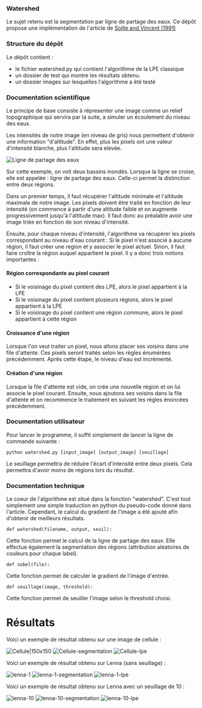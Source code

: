 ### Watershed

Le sujet retenu est la segmentation par ligne de partage des eaux. Ce dépôt propose une implémentation de l'article de [Soille and Vincent (1991)](https://pdfs.semanticscholar.org/a381/9dda9a5f00dbb8cd3413ca7422e37a0d5794.pdf) 

### Structure du dépôt 

Le dépôt contient : 
 - le fichier watershed.py qui contient l'algorithme de la LPE classique
 - un dossier de test qui montre les résultats obtenu.
 - un dossier images sur lesquelles l'algorithme a été testé
 
 
 ### Documentation scientifique
 
 Le principe de base consiste à répresenter une image comme un relief topographique qui servira par la suite, a simuler un écoulement du niveau des eaux. 
 
 Les intensités de notre image (en niveau de gris) nous permettent d'obtenir une information "d'altitude". En effet, plus les pixels ont une valeur d'intensité blanche, plus l'altitude sera elevée. 

![Ligne de partage des eaux](https://xphilipp.developpez.com/articles/segmentation/regions/images/ws-shed.png)

Sur cette exemple, on voit deux bassins inondés. Lorsque la ligne se croise, elle est appelée : ligne de partage des eaux. Celle-ci permet la distinction entre deux régions.

Dans un premier temps, il faut récupérer l'altitude minimale et l'altitude maximale de notre image. Les pixels doivent être traité en fonction de leur intensité (on commence à partir d'une altitude faible et on augmente progressivement jusqu'à l'altitude max). Il faut donc au préalable avoir une image triée en fonction de son niveau d'intensité.

Ensuite, pour chaque niveau d'intensité, l'algorithme va récupérer les pixels correspondant au niveau d'eau courant :
Si le pixel n'est associé à aucune région, il faut créer une region et y associer le pixel actuel. Sinon, il faut faire croître la région auquel appartient le pixel. Il y a donc trois notions importantes :

#### Région correspondante au pixel courant
- Si le voisinage du pixel contient des LPE, alors le pixel appartient à la LPE
- Si le voisinage du pixel contient plusieurs régions, alors le pixel appartient à la LPE
- Si le voisinage du pixel contient une région commune, alors le pixel appartient à cette région 

#### Croissance d'une région
Lorsque l'on veut traiter un pixel, nous allons placer ses voisins dans une file d'attente. Ces pixels seront traités selon les règles énumérées précédemment. Après cette étape, le niveau d'eau est incrémenté.

#### Création d'une région

Lorsque la file d'attente est vide, on crée une nouvelle région et on lui associe le pixel courant. Ensuite, nous ajoutons ses voisins dans la file d'attente et on recommence le traitement en suivant les règles énoncées précédemment. 


### Documentation utilisateur

Pour lancer le programme, il suffit simplement de lancer la ligne de commande suivante : 
```
python watershed.py [input_image] [output_image] [seuillage] 
```
Le seuillage permettra de réduire l'écart d'intensité entre deux pixels. Cela permettra d'avoir moins de régions lors du résultat.

### Documentation technique

Le coeur de l'algorithme est situé dans la fonction "watershed". C'est tout simplement une simple traduction en python du pseudo-code donné dans l'article. Cependant, le calcul du gradient de l'image a été ajouté afin d'obtenir de meilleurs résultats.

```
def watershed(filename, output, seuil):
```
Cette fonction permet le calcul de la ligne de partage des eaux. Elle effectue également la segmentation des régions (attribution aléatoires de couleurs pour chaque label).
```
def sobel(file):
```
Cette fonction permet de calculer le gradient de l'image d'entrée.

```
def seuillage(image, threshold):
```
Cette fonction permet de seuiller l'image selon le threshold choisi.

# Résultats

Voici un exemple de résultat obtenu sur une image de cellule : 

![Cellule|150x150](/images/cellules.png)
![Cellule-segmentation](/results/cellules/segmentation-out.jpg)
![Cellule-lpe](/results/cellules/out.jpg)

Voici un exemple de résultat obtenu sur Lenna (sans seuillage) : 

![lenna-1](/images/lenna.jpg)
![lenna-1-segmentation](/results/lenna-1/segmentation-out.jpg)
![lenna-1-lpe](/results/lenna-1/out.jpg)

Voici un exemple de résultat obtenu sur Lenna avec un seuillage de 10 : 

![lenna-10](/images/lenna.jpg)
![lenna-10-segmentation](/results/lenna-10/segmentation-out.jpg)
![lenna-10-lpe](/results/lenna-10/out.jpg)



